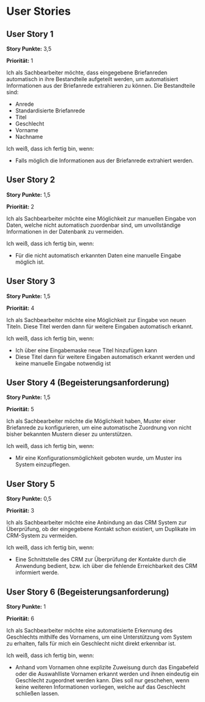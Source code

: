 # User Stories

## User Story 1
**Story Punkte:** 3,5

**Priorität:** 1

Ich als Sachbearbeiter möchte, dass eingegebene Briefanreden automatisch in ihre Bestandteile aufgeteilt werden, um automatisiert Informationen aus der Briefanrede extrahieren zu können. Die Bestandteile sind:

* Anrede
* Standardisierte Briefanrede
* Titel
* Geschlecht
* Vorname 
* Nachname

Ich weiß, dass ich fertig bin, wenn:
* Falls möglich die Informationen aus der Briefanrede extrahiert werden.

## User Story 2
**Story Punkte:** 1,5

**Priorität:** 2 

Ich als Sachbearbeiter möchte eine Möglichkeit zur manuellen Eingabe von Daten, welche nicht automatisch zuordenbar sind, um unvollständige Informationen in der Datenbank zu vermeiden. 

Ich weiß, dass ich fertig bin, wenn:
* Für die nicht automatisch erkannten Daten eine manuelle Eingabe möglich ist.

## User Story 3 
**Story Punkte:** 1,5

**Priorität:** 4

Ich als Sachbearbeiter möchte eine Möglichkeit zur Eingabe von neuen Titeln. Diese Titel werden dann für weitere Eingaben automatisch erkannt. 

Ich weiß, dass ich fertig bin, wenn:
* Ich über eine Eingabemaske neue Titel hinzufügen kann
* Diese Titel dann für weitere Eingaben automatisch erkannt werden und keine manuelle Eingabe notwendig ist

## User Story 4 (Begeisterungsanforderung)
**Story Punkte:** 1,5

**Priorität:** 5

Ich als Sachbearbeiter möchte die Möglichkeit haben, Muster einer Briefanrede zu konfigurieren, um eine automatische Zuordnung von nicht bisher bekannten Mustern dieser zu unterstützen. 

Ich weiß, dass ich fertig bin, wenn:
* Mir eine Konfigurationsmöglichkeit geboten wurde, um Muster ins System einzupflegen.

## User Story 5 
**Story Punkte:** 0,5

**Priorität:** 3

Ich als Sachbearbeiter möchte eine Anbindung an das CRM System zur Überprüfung, ob der eingegebene Kontakt schon existiert, um Duplikate im CRM-System zu vermeiden.

Ich weiß, dass ich fertig bin, wenn:
* Eine Schnittstelle des CRM zur Überprüfung der Kontakte durch die Anwendung bedient, bzw. ich über die fehlende Erreichbarkeit des CRM informiert werde.

## User Story 6 (Begeisterungsanforderung)

**Story Punkte:** 1

**Priorität:** 6

Ich als Sachbearbeiter möchte eine automatisierte Erkennung des Geschlechts mithilfe des Vornamens, um eine Unterstützung vom System zu erhalten, falls für mich ein Geschlecht nicht direkt erkennbar ist.

Ich weiß, dass ich fertig bin, wenn:
* Anhand vom Vornamen ohne explizite Zuweisung durch das Eingabefeld oder die Auswahlliste Vornamen erkannt werden und ihnen eindeutig ein Geschlecht zugeordnet werden kann. Dies soll nur geschehen, wenn keine weiteren Informationen vorliegen, welche auf das Geschlecht schließen lassen.

 